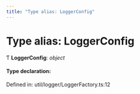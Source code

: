 ```yaml
---
title: "Type alias: LoggerConfig"
---
```


# Type alias: LoggerConfig

Ƭ **LoggerConfig**: *object*

#### Type declaration:

Defined in: util/logger/LoggerFactory.ts:12
